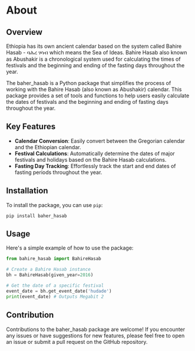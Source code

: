 # About 

## Overview

Ethiopia has its own ancient calendar based on the system called Bahire Hasab - ባሕረ ሃሳብ which means the Sea of Ideas. Bahire Hasab  also known as Abushakir is a chronological system used for calculating the times of festivals and the beginning and ending of the fasting days throughout the year.

The baher_hasab is a Python package that simplifies the process of working with the Bahire Hasab (also known as Abushakir) calendar. This package provides a set of tools and functions to help users easily calculate the dates of festivals and the beginning and ending of fasting days throughout the year.

## Key Features

- **Calendar Conversion**: Easily convert between the Gregorian calendar and the Ethiopian calendar.
- **Festival Calculations**: Automatically determine the dates of major festivals and holidays based on the Bahire Hasab calculations.
- **Fasting Day Tracking**: Effortlessly track the start and end dates of fasting periods throughout the year.

## Installation

To install the package, you can use `pip`:
```
pip install baher_hasab
```

## Usage

Here's a simple example of how to use the package:

```python
from bahire_hasab import BahireHasab

# Create a Bahire Hasab instance
bh = BahireHasab(given_year=2016)

# Get the date of a specific festival
event_date = bh.get_event_date('hudade')
print(event_date) # Outputs Megabit 2
```

## Contribution
Contributions to the baher_hasab package are welcome! If you encounter any issues or have suggestions for new features, please feel free to open an issue or submit a pull request on the GitHub repository.